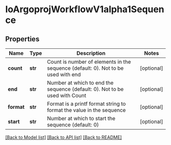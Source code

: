 # IoArgoprojWorkflowV1alpha1Sequence

## Properties
Name | Type | Description | Notes
------------ | ------------- | ------------- | -------------
**count** | **str** | Count is number of elements in the sequence (default: 0). Not to be used with end | [optional] 
**end** | **str** | Number at which to end the sequence (default: 0). Not to be used with Count | [optional] 
**format** | **str** | Format is a printf format string to format the value in the sequence | [optional] 
**start** | **str** | Number at which to start the sequence (default: 0) | [optional] 

[[Back to Model list]](../README.md#documentation-for-models) [[Back to API list]](../README.md#documentation-for-api-endpoints) [[Back to README]](../README.md)


